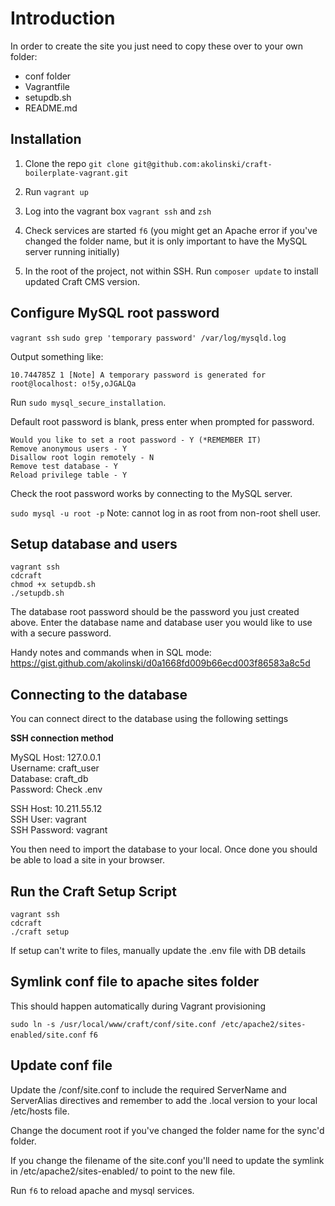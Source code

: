 # Introduction

In order to create the site you just need to copy these over to your own folder: 

- conf folder
- Vagrantfile
- setupdb.sh
- README.md

## Installation

1. Clone the repo `git clone git@github.com:akolinski/craft-boilerplate-vagrant.git`

2. Run `vagrant up`

3. Log into the vagrant box `vagrant ssh` and `zsh`

4. Check services are started `f6` (you might get an Apache error if you've changed the folder name, but it is only important to have the MySQL server running initially)

5. In the root of the project, not within SSH. Run `composer update` to install updated Craft CMS version.

## Configure MySQL root password

`vagrant ssh`
`sudo grep 'temporary password' /var/log/mysqld.log`

Output something like:

`10.744785Z 1 [Note] A temporary password is generated for root@localhost: o!5y,oJGALQa`

Run `sudo mysql_secure_installation`.

Default root password is blank, press enter when prompted for password.

```
Would you like to set a root password - Y (*REMEMBER IT)
Remove anonymous users - Y
Disallow root login remotely - N
Remove test database - Y
Reload privilege table - Y
```

Check the root password works by connecting to the MySQL server.

`sudo mysql -u root -p`
Note: cannot log in as root from non-root shell user.

## Setup database and users

```
vagrant ssh
cdcraft
chmod +x setupdb.sh
./setupdb.sh
```

The database root password should be the password you just created above. Enter the database name and database user you would like to use with a secure password.

Handy notes and commands when in SQL mode: https://gist.github.com/akolinski/d0a1668fd009b66ecd003f86583a8c5d

## Connecting to the database
You can connect direct to the database using the following settings

<b>SSH connection method</b>

MySQL Host: 127.0.0.1<br>
Username: craft_user<br>
Database: craft_db<br>
Password: Check .env<br>

SSH Host: 10.211.55.12<br>
SSH User: vagrant<br>
SSH Password: vagrant

You then need to import the database to your local. Once done you should be able to load a site in your browser.

## Run the Craft Setup Script

```
vagrant ssh
cdcraft
./craft setup
```
If setup can't write to files, manually update the .env file with DB details

## Symlink conf file to apache sites folder
This should happen automatically during Vagrant provisioning

`sudo ln -s /usr/local/www/craft/conf/site.conf /etc/apache2/sites-enabled/site.conf`
`f6`

## Update conf file
Update the /conf/site.conf to include the required ServerName and ServerAlias directives and remember to add the .local version to your local /etc/hosts file.

Change the document root if you've changed the folder name for the sync'd folder.

If you change the filename of the site.conf you'll need to update the symlink in /etc/apache2/sites-enabled/ to point to the new file. 

Run `f6` to reload apache and mysql services.